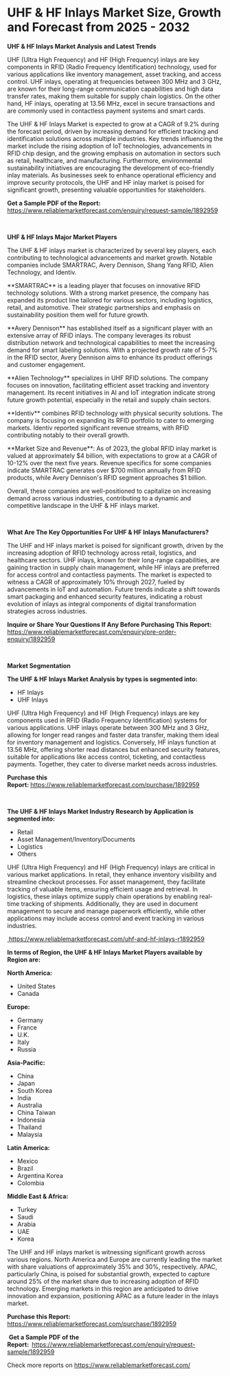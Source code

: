 <p><h1>UHF & HF Inlays Market Size, Growth and Forecast from 2025 - 2032</h1></p><p><strong>UHF & HF Inlays Market Analysis and Latest Trends</strong></p>
<p><p>UHF (Ultra High Frequency) and HF (High Frequency) inlays are key components in RFID (Radio Frequency Identification) technology, used for various applications like inventory management, asset tracking, and access control. UHF inlays, operating at frequencies between 300 MHz and 3 GHz, are known for their long-range communication capabilities and high data transfer rates, making them suitable for supply chain logistics. On the other hand, HF inlays, operating at 13.56 MHz, excel in secure transactions and are commonly used in contactless payment systems and smart cards.</p><p>The UHF & HF Inlays Market is expected to grow at a CAGR of 9.2% during the forecast period, driven by increasing demand for efficient tracking and identification solutions across multiple industries. Key trends influencing the market include the rising adoption of IoT technologies, advancements in RFID chip design, and the growing emphasis on automation in sectors such as retail, healthcare, and manufacturing. Furthermore, environmental sustainability initiatives are encouraging the development of eco-friendly inlay materials. As businesses seek to enhance operational efficiency and improve security protocols, the UHF and HF inlay market is poised for significant growth, presenting valuable opportunities for stakeholders.</p></p>
<p><strong>Get a Sample PDF of the Report:&nbsp;</strong> <a href="https://www.reliablemarketforecast.com/enquiry/request-sample/1892959?utm_campaign=1842&utm_medium=2&utm_source=Github&utm_content=ia&utm_term=14012025&utm_id=uhf-hf-inlays">https://www.reliablemarketforecast.com/enquiry/request-sample/1892959</a></p>
<p>&nbsp;</p>
<p><strong>UHF & HF Inlays Major Market Players</strong></p>
<p><p>The UHF & HF inlays market is characterized by several key players, each contributing to technological advancements and market growth. Notable companies include SMARTRAC, Avery Dennison, Shang Yang RFID, Alien Technology, and Identiv.</p><p>**SMARTRAC** is a leading player that focuses on innovative RFID technology solutions. With a strong market presence, the company has expanded its product line tailored for various sectors, including logistics, retail, and automotive. Their strategic partnerships and emphasis on sustainability position them well for future growth.</p><p>**Avery Dennison** has established itself as a significant player with an extensive array of RFID inlays. The company leverages its robust distribution network and technological capabilities to meet the increasing demand for smart labeling solutions. With a projected growth rate of 5-7% in the RFID sector, Avery Dennison aims to enhance its product offerings and customer engagement.</p><p>**Alien Technology** specializes in UHF RFID solutions. The company focuses on innovation, facilitating efficient asset tracking and inventory management. Its recent initiatives in AI and IoT integration indicate strong future growth potential, especially in the retail and supply chain sectors.</p><p>**Identiv** combines RFID technology with physical security solutions. The company is focusing on expanding its RFID portfolio to cater to emerging markets. Identiv reported significant revenue streams, with RFID contributing notably to their overall growth.</p><p>**Market Size and Revenue**: As of 2023, the global RFID inlay market is valued at approximately $4 billion, with expectations to grow at a CAGR of 10-12% over the next five years. Revenue specifics for some companies indicate SMARTRAC generates over $700 million annually from RFID products, while Avery Dennison's RFID segment approaches $1 billion.</p><p>Overall, these companies are well-positioned to capitalize on increasing demand across various industries, contributing to a dynamic and competitive landscape in the UHF & HF inlays market.</p></p>
<p>&nbsp;</p>
<p><strong>What Are The Key Opportunities For UHF & HF Inlays Manufacturers?</strong></p>
<p><p>The UHF and HF inlays market is poised for significant growth, driven by the increasing adoption of RFID technology across retail, logistics, and healthcare sectors. UHF inlays, known for their long-range capabilities, are gaining traction in supply chain management, while HF inlays are preferred for access control and contactless payments. The market is expected to witness a CAGR of approximately 10% through 2027, fueled by advancements in IoT and automation. Future trends indicate a shift towards smart packaging and enhanced security features, indicating a robust evolution of inlays as integral components of digital transformation strategies across industries.</p></p>
<p><strong>Inquire or Share Your Questions If Any Before Purchasing This Report:</strong> <a href="https://www.reliablemarketforecast.com/enquiry/pre-order-enquiry/1892959?utm_campaign=1842&utm_medium=2&utm_source=Github&utm_content=ia&utm_term=14012025&utm_id=uhf-hf-inlays">https://www.reliablemarketforecast.com/enquiry/pre-order-enquiry/1892959</a></p>
<p>&nbsp;</p>
<p><strong>Market Segmentation</strong></p>
<p><strong>The UHF & HF Inlays Market Analysis by types is segmented into:</strong></p>
<p><ul><li>HF Inlays</li><li>UHF Inlays</li></ul></p>
<p><p>UHF (Ultra High Frequency) and HF (High Frequency) inlays are key components used in RFID (Radio Frequency Identification) systems for various applications. UHF inlays operate between 300 MHz and 3 GHz, allowing for longer read ranges and faster data transfer, making them ideal for inventory management and logistics. Conversely, HF inlays function at 13.56 MHz, offering shorter read distances but enhanced security features, suitable for applications like access control, ticketing, and contactless payments. Together, they cater to diverse market needs across industries.</p></p>
<p><strong>Purchase this Report:&nbsp;</strong><a href="https://www.reliablemarketforecast.com/purchase/1892959?utm_campaign=1842&utm_medium=2&utm_source=Github&utm_content=ia&utm_term=14012025&utm_id=uhf-hf-inlays">https://www.reliablemarketforecast.com/purchase/1892959</a></p>
<p>&nbsp;</p>
<p><strong>The UHF & HF Inlays Market Industry Research by Application is segmented into:</strong></p>
<p><ul><li>Retail</li><li>Asset Management/Inventory/Documents</li><li>Logistics</li><li>Others</li></ul></p>
<p><p>UHF (Ultra High Frequency) and HF (High Frequency) inlays are critical in various market applications. In retail, they enhance inventory visibility and streamline checkout processes. For asset management, they facilitate tracking of valuable items, ensuring efficient usage and retrieval. In logistics, these inlays optimize supply chain operations by enabling real-time tracking of shipments. Additionally, they are used in document management to secure and manage paperwork efficiently, while other applications may include access control and event tracking in various industries.</p></p>
<p><a href="https://www.reliablemarketforecast.com/uhf-and-hf-inlays-r1892959?utm_campaign=1842&utm_medium=2&utm_source=Github&utm_content=ia&utm_term=14012025&utm_id=uhf-hf-inlays">&nbsp;https://www.reliablemarketforecast.com/uhf-and-hf-inlays-r1892959</a></p>
<p><strong>In terms of Region, the UHF & HF Inlays Market Players available by Region are:</strong></p>
<p>
    <p> <strong> North America: </strong>
        <ul>
            <li>United States</li>
            <li>Canada</li>
        </ul>
        </p> 
    <p> <strong> Europe: </strong>
        <ul>
            <li>Germany</li>
            <li>France</li>
            <li>U.K.</li>
            <li>Italy</li>
            <li>Russia</li>
        </ul>
        </p> 
    <p> <strong> Asia-Pacific: </strong>
        <ul>
            <li>China</li>
            <li>Japan</li>
            <li>South Korea</li>
            <li>India</li>
            <li>Australia</li>
            <li>China Taiwan</li>
            <li>Indonesia</li>
            <li>Thailand</li>
            <li>Malaysia</li>
        </ul>
        </p> 
    <p> <strong> Latin America: </strong>
        <ul>
            <li>Mexico</li>
            <li>Brazil</li>
            <li>Argentina Korea</li>
            <li>Colombia</li>
        </ul>
        </p> 
    <p> <strong> Middle East & Africa: </strong>
        <ul>
            <li>Turkey</li>
            <li>Saudi</li>
            <li>Arabia</li>
            <li>UAE</li>
            <li>Korea</li>
        </ul>
    </p>
    </p>
<p><p>The UHF and HF inlays market is witnessing significant growth across various regions. North America and Europe are currently leading the market with share valuations of approximately 35% and 30%, respectively. APAC, particularly China, is poised for substantial growth, expected to capture around 25% of the market share due to increasing adoption of RFID technology. Emerging markets in this region are anticipated to drive innovation and expansion, positioning APAC as a future leader in the inlays market.</p></p>
<p><strong>Purchase this Report: </strong><a href="https://www.reliablemarketforecast.com/purchase/1892959?utm_campaign=1842&utm_medium=2&utm_source=Github&utm_content=ia&utm_term=14012025&utm_id=uhf-hf-inlays">https://www.reliablemarketforecast.com/purchase/1892959</a></p>
<p>&nbsp;<strong>Get a Sample PDF of the Report:&nbsp;&nbsp;</strong><a href="https://www.reliablemarketforecast.com/enquiry/request-sample/1892959?utm_campaign=1842&utm_medium=2&utm_source=Github&utm_content=ia&utm_term=14012025&utm_id=uhf-hf-inlays">https://www.reliablemarketforecast.com/enquiry/request-sample/1892959</a></p>
<p><strong></strong></p>
<p>Check more reports on <a href="https://www.reliablemarketforecast.com/?utm_campaign=1842&utm_medium=2&utm_source=Github&utm_content=ia&utm_term=14012025&utm_id=uhf-hf-inlays">https://www.reliablemarketforecast.com/</a></p>